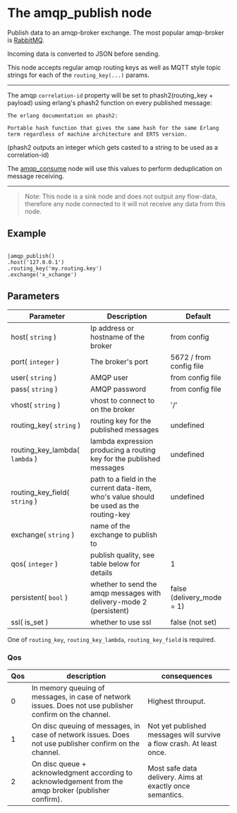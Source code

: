 The amqp_publish node
=====================

Publish data to an amqp-broker exchange. The most popular amqp-broker is [RabbitMQ](https://www.rabbitmq.com).

Incoming data is converted to JSON before sending.

This node accepts regular amqp routing keys as well as MQTT style topic strings for each of the `routing_key(...)` params.

-----------
The amqp `correlation-id` property will be set to phash2(routing_key + payload) using erlang's phash2 function on every published message:
    
    The erlang documentation on phash2:

    Portable hash function that gives the same hash for the same Erlang term regardless of machine architecture and ERTS version.

(phash2 outputs an integer which gets casted to a string to be used as a correlation-id)

The [amqp_consume](amqp_consume.md) node will use this values to perform deduplication on message receiving.

-----------

> Note: This node is a sink node and does not output any flow-data, therefore any node connected to it will not receive any data from this node.

Example
-------
```dfs  

|amqp_publish()
.host('127.0.0.1') 
.routing_key('my.routing.key')
.exchange('x_xchange')

```

Parameters
----------

| Parameter                      | Description                                                                             | Default                   |
|--------------------------------|-----------------------------------------------------------------------------------------|---------------------------|
| host( `string` )               | Ip address or hostname of the broker                                                    | from config               |
| port( `integer` )              | The broker's port                                                                       | 5672 / from config file   |
| user( `string` )               | AMQP user                                                                               | from config file          |
| pass( `string` )               | AMQP password                                                                           | from config file          |
| vhost( `string` )              | vhost to connect to on the broker                                                       | '/'                       |
| routing_key( `string` )        | routing key for the published messages                                                  | undefined                 |
| routing_key_lambda( `lambda` ) | lambda expression producing a routing key for the published messages                    | undefined                 |
| routing_key_field( `string` )  | path to a field in the current data-item, who's value should be used as the routing-key | undefined                 |
| exchange( `string` )           | name of the exchange to publish to                                                      |                           |
| qos( `integer` )               | publish quality, see table below for details                                            | 1                         |
| persistent( `bool` )           | whether to send the amqp messages with delivery-mode 2 (persistent)                     | false (delivery_mode = 1) |
| ssl( is_set )                  | whether to use ssl                                                                      | false (not set)           |

One of `routing_key`, `routing_key_lambda`, `routing_key_field` is required.

### Qos
Qos | description | consequences
----|------------ | -------------
0   | In memory queuing of messages, in case of network issues. Does not use publisher confirm on the channel. | Highest throuput.
1   | On disc queuing of messages, in case of network issues. Does not use publisher confirm on the channel. | Not yet published messages will survive a flow crash. At least once.
2   | On disc queue + acknowledgment according to acknowledgement from the amqp broker (publisher confirm). | Most safe data delivery. Aims at exactly once semantics.
